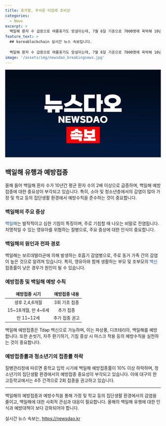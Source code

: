 ```yaml
---
title: 휴가철, 무서운 터짐에 초비상
categories:
  - News
excerpt: >
  백일해 환자 수 급증으로 여름휴가도 망설이는데, 7월 6일 기준으로 7000명에 육박해 10년간 환자 수의 2배가 넘는다. 특히 소아청소년의 비율이 높아 가족 간 전파가 우려되는데, 백신으로 예방 가능하나 중학교 시기부터 접종률이 낮아지는 추세다. 질병청은 예방접종과 개인 위생수칙의 중요성을 강조하고 있다. (문장 수: 61, 문자 수: 298)
feature_text: >
  ## koreablockchain 실시간 뉴스 속보입니다.

  백일해 환자 수 급증으로 여름휴가도 망설이는데, 7월 6일 기준으로 7000명에 육박해 10년간 환자 수의 2배가 넘는다. 특히 소아청소년의 비율이 높아 가족 간 전파가 우려되는데, 백신으로 예방 가능하나 중학교 시기부터 접종률이 낮아지는 추세다. 질병청은 예방접종과 개인 위생수칙의 중요성을 강조하고 있다. (문장 수: 61, 문자 수: 298)
image: '/assets/img/newsdao_breakingnews.jpg'
---
```


<p><img src="/assets/img/newsdao_breakingnews.jpg" alt="koreablockchain 속보" /></p>

<h2 data-ke-size="size26">백일해 유행과 예방접종</h2>

<p data-ke-size="size16">올해 들어 백일해 환자 수가 10년간 평균 환자 수의 2배 이상으로 급증하며, 백일해 예방접종에 대한 중요성이 부각되고 있습니다. 특히, 소아 및 청소년층에서의 감염이 많아 가정 및 학교 등의 집단생활 환경에서 예방수칙을 준수하는 것이 중요합니다.</p>

<h3 data-ke-size="size24"><b>백일해의 주요 증상</b></h3>

<p data-ke-size="size16"><span style="color: #1a5490;">백일해</span>는 발작적이고 심한 기침이 특징이며, 주로 기침할 때 나오는 비말로 전염됩니다. 치명적일 수 있는 영유아를 위협하는 질병으로, 주요 증상에 대한 인식이 중요합니다.</p>

<h3 data-ke-size="size24"><b>백일해의 원인과 전파 경로</b></h3>

<p data-ke-size="size16">백일해는 보르데텔라균에 의해 발생하는 호흡기 감염병으로, 주로 동거 가족 간의 감염이 높은 것으로 알려져 있습니다. 특히, 영유아와 함께 생활하는 부모 및 조부모의 <span style="color: #1a5490;">백신</span> 접종률이 낮은 경우가 원인이 될 수 있습니다.</p>

<h3 data-ke-size="size24"><b>예방접종 및 백일해 예방 수칙</b></h3>

<table>
    <thead>
        <tr>
            <td style="text-align: center; height: 17px;"><b>예방접종 시기</b></td>
            <td style="text-align: center; height: 17px;"><b>예방접종 내용</b></td>
        </tr>
    </thead>
    <tbody>
        <tr>
            <td style="text-align: center; height: 17px;">생후 2,4,6개월</td>
            <td style="text-align: center; height: 17px;">3회 기초 접종</td>
        </tr>
        <tr>
            <td style="text-align: center; height: 17px;">15~18개월, 만 4~6세</td>
            <td style="text-align: center; height: 17px;">추가 접종</td>
        </tr>
        <tr>
            <td style="text-align: center; height: 17px;">만 11~12세</td>
            <td style="text-align: center; height: 17px;">추가 접종 권고</td>
        </tr>
    </tbody>
</table>

<p data-ke-size="size16">백일해 예방접종은 Tdap 백신으로 가능하며, 이는 파상풍, 디프테리아, 백일해를 예방합니다. 또한 손씻기, 자주 환기하기, 기침 증상 시 마스크 착용 등의 예방수칙을 실천하는 것이 중요합니다.</p>

<h3 data-ke-size="size24"><b>예방접종률과 청소년기의 접종률 하락</b></h3>

<p data-ke-size="size16">질병관리청에 따르면 중학교 입학 시기에 백일해 예방접종률이 10% 이상 하락하며, 청소년기의 집단생활 환경에서의 예방접종 중요성이 부각되고 있습니다. 이에 대구의 한 고등학교에서는 4주 간격으로 2회 접종을 권고하고 있습니다.</p>

<hr>

<p data-ke-size="size16">백일해의 예방접종과 예방수칙을 통해 가정 및 학교 등의 집단생활 환경에서의 감염을 줄이고, 백일해에 대한 사회적 관심과 대응이 필요합니다. 올해의 백일해 유행에 대한 인식과 예방대책이 보다 강화되어야 합니다.</p>
실시간 뉴스 속보는, <a href="https://newsdao.kr" rel="dofollow">https://newsdao.kr</a>


